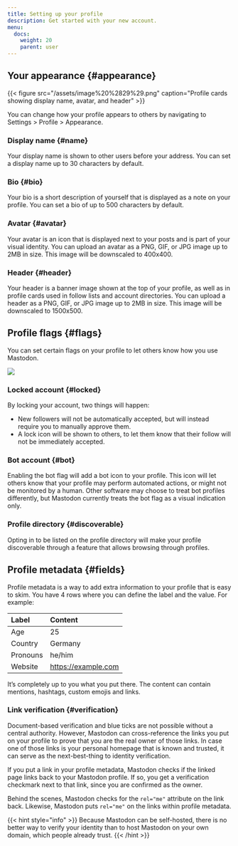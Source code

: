 ```yaml
---
title: Setting up your profile
description: Get started with your new account.
menu:
  docs:
    weight: 20
    parent: user
---
```


## Your appearance {#appearance}

{{< figure src="/assets/image%20%2829%29.png" caption="Profile cards showing display name, avatar, and header" >}}

You can change how your profile appears to others by navigating to Settings &gt; Profile &gt; Appearance.

### Display name {#name}

Your display name is shown to other users before your address. You can set a display name up to 30 characters by default.

### Bio {#bio}

Your bio is a short description of yourself that is displayed as a note on your profile. You can set a bio of up to 500 characters by default.

### Avatar {#avatar}

Your avatar is an icon that is displayed next to your posts and is part of your visual identity. You can upload an avatar as a PNG, GIF, or JPG image up to 2MB in size. This image will be downscaled to 400x400.

### Header {#header}

Your header is a banner image shown at the top of your profile, as well as in profile cards used in follow lists and account directories. You can upload a header as a PNG, GIF, or JPG image up to 2MB in size. This image will be downscaled to 1500x500.

## Profile flags {#flags}

You can set certain flags on your profile to let others know how you use Mastodon.

![](/assets/image%20%281%29.png)

### Locked account {#locked}

By locking your account, two things will happen:

* New followers will not be automatically accepted, but will instead require you to manually approve them.
* A lock icon will be shown to others, to let them know that their follow will not be immediately accepted.

### Bot account {#bot}

Enabling the bot flag will add a bot icon to your profile. This icon will let others know that your profile may perform automated actions, or might not be monitored by a human. Other software may choose to treat bot profiles differently, but Mastodon currently treats the bot flag as a visual indication only.

### Profile directory {#discoverable}

Opting in to be listed on the profile directory will make your profile discoverable through a feature that allows browsing through profiles.

## Profile metadata {#fields}

Profile metadata is a way to add extra information to your profile that is easy to skim. You have 4 rows where you can define the label and the value. For example:

| Label | Content |
| :--- | :--- |
| Age | 25 |
| Country | Germany |
| Pronouns | he/him |
| Website | https://example.com |

It’s completely up to you what you put there. The content can contain mentions, hashtags, custom emojis and links.

### Link verification {#verification}

Document-based verification and blue ticks are not possible without a central authority. However, Mastodon can cross-reference the links you put on your profile to prove that you are the real owner of those links. In case one of those links is your personal homepage that is known and trusted, it can serve as the next-best-thing to identity verification.

If you put a link in your profile metadata, Mastodon checks if the linked page links back to your Mastodon profile. If so, you get a verification checkmark next to that link, since you are confirmed as the owner.

Behind the scenes, Mastodon checks for the `rel="me"` attribute on the link back. Likewise, Mastodon puts `rel="me"` on the links within profile metadata.

{{< hint style="info" >}}
Because Mastodon can be self-hosted, there is no better way to verify your identity than to host Mastodon on your own domain, which people already trust.
{{< /hint >}}

